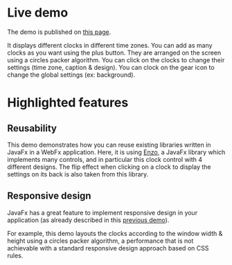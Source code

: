 # Live demo

The demo is published on [this page][demo-live-link].

It displays different clocks in different time zones.
You can add as many clocks as you want using the plus button.
They are arranged on the screen using a circles packer algorithm. 
You can click on the clocks to change their settings (time zone, caption & design).
You can clock on the gear icon to change the global settings (ex: background).

# Highlighted features

## Reusability

This demo demonstrates how you can reuse existing libraries written in JavaFx in a WebFx application.
Here, it is using [Enzo][hansolo-enzo-link], a JavaFx library which implements many controls, and in particular this clock control with 4 different designs.
The flip effect when clicking on a clock to display the settings on its back is also taken from this library.

## Responsive design

JavaFx has a great feature to implement responsive design in your application (as already described in this [previous demo][demo-responsive-link]).

For example, this demo layouts the clocks according to the window width & height using a circles packer algorithm,
a performance that is not achievable with a standard responsive design approach based on CSS rules. 

[demo-live-link]: https://enzoclocks.webfx.dev
[demo-source-link]: https://github.com/webfx-project/webfx/blob/master/webfx-demos/webfx-demo-enzoclocks/webfx-demo-enzoclocks-application/src/main/java/dev/webfx/demo/enzoclocks/EnzoClocksApplication.java
[hansolo-enzo-link]: https://bitbucket.org/hansolo/enzo/src
[demo-responsive-link]: https://github.com/webfx-project/webfx-demo-tallycounter#responsive-design